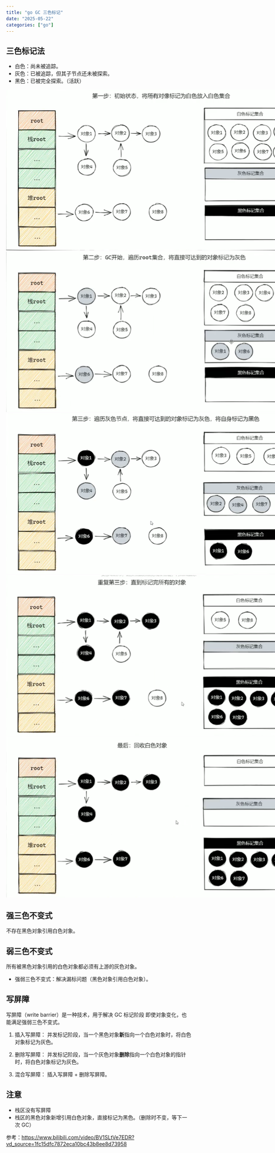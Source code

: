 ```yaml
---
title: "go GC 三色标记"
date: "2025-05-22"
categories: ["go"]
---
```


## 三色标记法
- 白色：尚未被追踪。
- 灰色：已被追踪，但其子节点还未被探索。
- 黑色：已被完全探索。（活跃）

<img src="../static/gc1.png" style="max-width: 800px;"/>
<img src="../static/gc2.png" style="max-width: 800px;"/>
<img src="../static/gc3.png" style="max-width: 800px;"/>
<img src="../static/gc4.png" style="max-width: 800px;"/>
<img src="../static/gc5.png" style="max-width: 800px;"/>

## 强三色不变式
不存在黑色对象引用白色对象。

## 弱三色不变式
所有被黑色对象引用的白色对象都必须有上游的灰色对象。

- 强弱三色不变式：解决漏标问题（黑色对象引用白色对象）。

## 写屏障
写屏障（write barrier）是一种技术，用于解决 GC 标记阶段 即使对象变化，也能满足强弱三色不变式。

1. 插入写屏障：
并发标记阶段，当一个黑色对象**新**指向一个白色对象时，将白色对象标记为灰色。

2. 删除写屏障：
并发标记阶段，当一个灰色对象**删除**指向一个白色对象的指针时，将白色对象标记为灰色。

3. 混合写屏障：
插入写屏障 + 删除写屏障。

## 注意
- 栈区没有写屏障
- 栈区的黑色对象新增引用白色对象，直接标记为黑色。（删除时不变，等下一次 GC）


参考：<https://www.bilibili.com/video/BV1SLtVe7EDR?vd_source=1fc15dfc7872eca10bc43b8ee8d73958>




